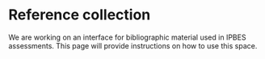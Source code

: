 # Reference collection

We are working on an interface for bibliographic material used in IPBES assessments. This page will provide instructions on how to use this space.

